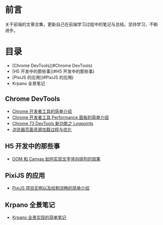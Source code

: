 # 前言

关于前端的文章合集，更新自己在前端学习过程中的笔记与总结。坚持学习，不断进步。

# 目录

- [Chrome DevTools](#Chrome DevTools)
- [H5 开发中的那些事](#H5 开发中的那些事)
- [PixiJS 的应用](#PixiJS 的应用)
- Krpano 全景笔记

## Chrome DevTools

- [Chrome 开发者工具的简单介绍](https://juejin.im/post/5c78ff5b51882561803eb874)
- [Chrome 开发者工具 Performance 面板的简单介绍](https://juejin.im/post/5c7cc2b7e51d455ff009227c)
- [Chrome 73 DevTools 新功能之 Logpoints](https://juejin.im/post/5c8864105188257dee032254)
- [浏览器页面资源加载过程与优化](https://juejin.im/post/5a4ed917f265da3e317df515)

## H5 开发中的那些事

- [DOM 和 Canvas 如何实现文字竖向排列的效果](https://juejin.im/post/5c7cc99cf265da2dc84985db)

## PixiJS 的应用

- [PixiJS 项目实例以及绘制流畅的简单介绍](https://juejin.im/post/5c7f8b206fb9a049c96670d5)

## Krpano 全景笔记

- [Krpano 全景实现的简单笔记](https://github.com/NalvyBoo/nodeKrpano)

